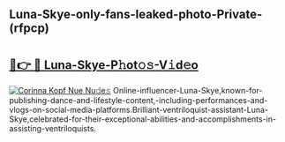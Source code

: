 ## Luna-Skye-only-fans​-leaked-photo​-Private-(rfpcp)


# <h2><a href="https://mediaupload.pro?title=Luna-Skye&ref=git">🔗👉 🔴 Luna-Skye-P𝚑ot𝚘𝚜-V𝚒d𝚎o</a></h2>

[![Corinna Kopf Nue Nu𝚍e𝚜](https://i.imgur.com/0qMVB7G.gif)](https://mediaupload.pro?title=Luna-Skye&ref=git)
Online-influencer-Luna-Skye,known-for-publishing-dance-and-lifestyle-content,-including-performances-and-vlogs-on-social-media-platforms.Brilliant-ventriloquist-assistant-Luna-Skye,celebrated-for-their-exceptional-abilities-and-accomplishments-in-assisting-ventriloquists.  